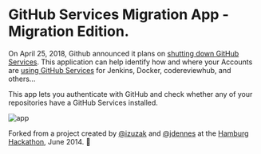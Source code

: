 # GitHub Services Migration App - Migration Edition.

On April 25, 2018, Github announced it plans on [shutting down GitHub Services](https://developer.github.com/v3/guides/replacing-github-services/). This application can help identify how and where your Accounts are [using GitHub Services](https://developer.github.com/v3/guides/replacing-github-services/#migrating-with-our-help) for Jenkins, Docker, codereviewhub, and others...

This app lets you authenticate with GitHub and check whether any of your repositories have a GitHub Services installed.

![app](https://cloud.githubusercontent.com/assets/65057/6320756/b32c9328-bae6-11e4-9ba1-48ced9a5fb6e.png)

Forked from a project created by [@izuzak][izuzak] and [@jdennes][jdennes] at the [Hamburg Hackathon][hamburg-hackathon], June 2014. :bow:

[Replacing GitHub Services]: https://developer.github.com/v3/guides/replacing-github-services/
[Deprecation Blog Post]: https://developer.github.com/changes/2018-04-25-github-services-deprecation/
[izuzak]: https://github.com/izuzak
[jdennes]: https://github.com/jdennes
[hamburg-hackathon]: http://hamburg-hackathon.de/hackathon/

